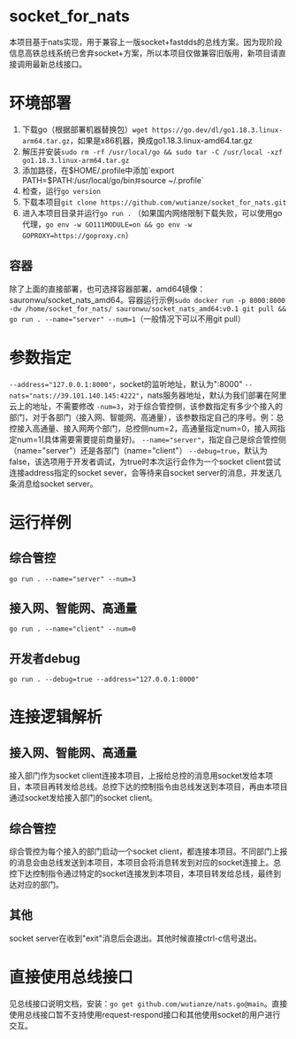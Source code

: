 # socket_for_nats
本项目基于nats实现，用于兼容上一版socket+fastdds的总线方案。因为现阶段信息高铁总线系统已舍弃socket+方案，所以本项目仅做兼容旧版用，新项目请直接调用最新总线接口。
# 环境部署
1. 下载go（根据部署机器替换包）`wget https://go.dev/dl/go1.18.3.linux-arm64.tar.gz`，如果是x86机器，换成go1.18.3.linux-amd64.tar.gz
2. 解压并安装`sudo rm -rf /usr/local/go && sudo tar -C /usr/local -xzf go1.18.3.linux-arm64.tar.gz`
3. 添加路径，在$HOME/.profile中添加`export PATH=$PATH:/usr/local/go/bin`并`source ~/.profile`
4. 检查，运行`go version`
5. 下载本项目`git clone https://github.com/wutianze/socket_for_nats.git`
6. 进入本项目目录并运行`go run .` （如果国内网络限制下载失败，可以使用go代理，`go env -w GO111MODULE=on && go env -w GOPROXY=https://goproxy.cn`）
## 容器
除了上面的直接部署，也可选择容器部署，amd64镜像：sauronwu/socket_nats_amd64。容器运行示例`sudo docker run -p 8000:8000 -dw /home/socket_for_nats/ sauronwu/socket_nats_amd64:v0.1 git pull && go run . --name="server" --num=1`（一般情况下可以不用git pull）
# 参数指定
`--address="127.0.0.1:8000"`，socket的监听地址，默认为":8000"
`--nats="nats://39.101.140.145:4222"`，nats服务器地址，默认为我们部署在阿里云上的地址，不需要修改
`-num=3`，对于综合管控侧，该参数指定有多少个接入的部门，对于各部门（接入网、智能网、高通量），该参数指定自己的序号。例：总控接入高通量、接入网两个部门，总控侧num=2，高通量指定num=0，接入网指定num=1(具体需要需要提前商量好)。
`--name="server"`，指定自己是综合管控侧（name="server"）还是各部门（name="client"）
`--debug=true`，默认为false，该选项用于开发者调试，为true时本次运行会作为一个socket client尝试连接address指定的socket sever，会等待来自socket server的消息，并发送几条消息给socket server。
# 运行样例
## 综合管控
`go run . --name="server" --num=3`
## 接入网、智能网、高通量
`go run . --name="client" --num=0`
## 开发者debug
`go run . --debug=true --address="127.0.0.1:8000"`
# 连接逻辑解析
## 接入网、智能网、高通量
接入部门作为socket client连接本项目，上报给总控的消息用socket发给本项目，本项目再转发给总线。总控下达的控制指令由总线发送到本项目，再由本项目通过socket发给接入部门的socket client。
## 综合管控
综合管控为每个接入的部门启动一个socket client，都连接本项目。不同部门上报的消息会由总线发送到本项目，本项目会将消息转发到对应的socket连接上。总控下达控制指令通过特定的socket连接发到本项目，本项目转发给总线，最终到达对应的部门。
## 其他
socket server在收到"exit"消息后会退出。其他时候直接ctrl-c信号退出。
# 直接使用总线接口
见总线接口说明文档，安装：`go get github.com/wutianze/nats.go@main`。直接使用总线接口暂不支持使用request-respond接口和其他使用socket的用户进行交互。
